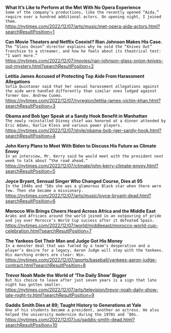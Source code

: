 **What It’s Like to Perform at the Met With No Opera Experience**\
`Some of the company’s productions, like the recently opened “Aida,” require over a hundred additional actors. On opening night, I joined them.`\
https://nytimes.com/2022/12/07/arts/music/met-opera-aida-actors.html?searchResultPosition=1

**Can Movie Theaters and Netflix Coexist? Rian Johnson Makes His Case.**\
`The “Glass Onion” director explains why he sold the “Knives Out” franchise to a streamer, and how he feels about its theatrical test: “I want more.”`\
https://nytimes.com/2022/12/07/movies/rian-johnson-glass-onion-knives-out-mystery.html?searchResultPosition=2

**Letitia James Accused of Protecting Top Aide From Harassment Allegations**\
`Sofia Quintanar said that her sexual harassment allegations against the aide were handled differently than similar ones lodged against former Gov. Andrew Cuomo.`\
https://nytimes.com/2022/12/07/nyregion/letitia-james-victim-khan.html?searchResultPosition=3

**Obama and Bob Iger Speak at a Sandy Hook Benefit in Manhattan**\
`The newly reinstalled Disney chief was honored at a dinner attended by Eric Adams, Karlie Kloss and various power players.`\
https://nytimes.com/2022/12/07/style/obama-bob-iger-sandy-hook.html?searchResultPosition=4

**John Kerry Plans to Meet With Biden to Discuss His Future as Climate Envoy**\
`In an interview, Mr. Kerry said he would meet with the president next week to talk about “the road ahead.”`\
https://nytimes.com/2022/12/07/climate/john-kerry-climate-envoy.html?searchResultPosition=5

**Joyce Bryant, Sensual Singer Who Changed Course, Dies at 95**\
`In the 1940s and ’50s she was a glamorous Black star when there were few. Then she became a missionary.`\
https://nytimes.com/2022/12/07/arts/music/joyce-bryant-dead.html?searchResultPosition=6

**Morocco Win Brings Cheers Heard Across Africa and the Middle East**\
`Arabs and Africans around the world joined in an outpouring of pride and joy over Morocco’s World Cup success after it defeated Spain.`\
https://nytimes.com/2022/12/07/world/middleeast/morocco-world-cup-celebration.html?searchResultPosition=7

**The Yankees Got Their Man and Judge Got His Money**\
`In a monster deal that was fueled by a team’s desperation and a player’s desire for a legacy, Aaron Judge will stay with the Yankees. His marching orders are clear: Win.`\
https://nytimes.com/2022/12/07/sports/baseball/yankees-aaron-judge-contract.html?searchResultPosition=8

**Trevor Noah Made the World of ‘The Daily Show’ Bigger**\
`But his choice to leave after just seven years is a sign that late night has gotten smaller.`\
https://nytimes.com/2022/12/07/arts/television/trevor-noah-daily-show-late-night-tv.html?searchResultPosition=9

**Gaddis Smith Dies at 89; Taught History to Generations at Yale**\
`One of his students became a president, another an actress. He also helped the university modernize during the 1970s and ’80s.`\
https://nytimes.com/2022/12/07/us/gaddis-smith-dead.html?searchResultPosition=10

